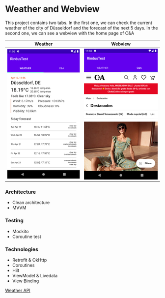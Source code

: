 # Weather and Webview

This project contains two tabs. In the first one, we can check the current weather of the city of Düsseldorf and the forecast of the next 5 days.
In the second one, we can see a webview with the home page of C&A

Weather                   | Webview
------------------------- | ---------------------------
![](static/weather_tab.png) | ![](static/webview_tab.png)

### Architecture
- Clean architecture
- MVVM

### Testing
- Mockito
- Coroutine test

### Technologies
- Retrofit & OkHttp
- Coroutines
- Hilt
- ViewModel & Livedata
- View Binding

[Weather API](https://openweathermap.org/)
